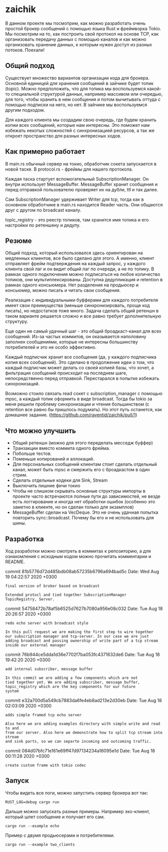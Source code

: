 # zaichik

В данном проекте мы посмотрим, как можно разработать очень простой брокер сообщений с помощью языка Rust и фреймворка Tokio.
Мы посмотрим на то, как построить свой протокол на основе TCP, как организовать передачу данных с помощью каналов
и как можно организовать хранение данных, к которым нужен доступ из разных потоков. Поехали!

## Общий подход
Существует множество вариантов организации кода для брокера. Основной единицей для
хранения сообщений в зайчике будет топик (topic). Можно предположить, что для топика мы воспользуемся какой-то
специальной структурой данных, например массивом или очередью, для того, чтобы хранить в нем сообщения и потом вычитывать
оттуда с помощью подписки на него, но нет. В зайчике мы воспользуемся другим подходом.

Для каждого клиента мы создадим свою очередь, где будем хранить копии всех сообщений, которые нам интересны.
Это поможет нам избежать некотых сложностей с синхронизацией ресурсов, а так же откроет пространство для
разных интересных ходов.

## Как примерно работает
В main.rs обычный сервер на токио, обработчик сокета запускается в новой таске. В protocol.rs - фреймы для нашего протокола.

Каждая таска стартует вспомогательный SubscriptionManager. Он внутри использует MessageBuffer.
MessageBuffer хранит сообщения и перед отправкой пользователю проверяет их на дубли, ttl и так далее.

Сам SubscriptionManager удерживает Writer для tcp, тогда как в основном обработчике в main.rs находится Reader часть.
Они общаются друг с другом по broadcast каналу.

topic_registry - это реестр топиков, там хранится имя топика и его настройки по ретеншену
и дедупу.

## Резюме
Общий подход, который использовался здесь ориентирован на медленных клиентов, все было сделано для этого.
А именно, клиент отправляет фрейм подтверждения на каждый запрос, у каждого клиента свой лаг и он видит общий лаг по
очереди, а не по топику. В рамках одного подключения можно подписаться на любое количество топиков, они мультиплексированы.
Доступна дедупликация и retention в рамках одного консьюмера. Нет разделения на продьюсер и консьюмер, можно писать и читать свои сообщения.

Реализация с индивидуальными буфферами для каждого потребителя имеет свои преимущества (меньше синхронизировать, проще код писать), но недостатков тоже много.
Задача сделать общий ретеншн в таком варианте решается сложно и все равно требует дополнительную структуру.

Еще один не самый удачный шаг - это общий броадкаст-канал для всех сообщений. Из-за частых коммитов, он оказывается
наполовину заполнен сообщениями, которые не интересны большинству потребителей и это не особо эффективно.

Каждый подписчик хранит все сообщения (да, у каждого подписчика копия всех сообщений).
Это сделано в продолжение идеи о том, что каждый подписчик может делать со своей копией базы, что хочет, а фильтрация
сообщений происходит на последнем шаге, непосредственно перед отправкой. Перестарался в попытке
избежать синхронизаций.

Возможно стоило связать read сокет с subscription_manager с помощью mpsc, а каждый топик оформить в виде broadcast.
Тогда бы tokio за меня решили проблему синхронизации и чтения большинством (с retention все равно бы пришлось подумать).
Но этот путь останется, как домашнее задание. (https://github.com/raventid/zaichik/pull/1)

## Что можно улучшить
- Общий ретеншн (можно для этого переделать месседж буффер)
- Транзакции вместо коммита одного фрейма.
- Побольше тестов.
- Поменьше копирований и аллокаций.
- Для персональных сообщений клиентам стоит сделать отдельный канал,
может быть mpsc и смержить его с броадкастом в один стрим.
- Сделать отдельные кодеки для Sink, Stream
- Выключить лишние фичи токио
- Чтобы не слишком скрывать основные структуры импорты в проекте часто встречаются полные пути до зависимостей, не везде есть логгирование и иногда нет обработки ошибок (особенно это заметно в клиенте, но он сделан только для экзамплов)
- MessageBuffer сделан на VecDeque. Это не очень удачная попытка повторить sync::broadcast. Почему бы его и не использовать для шины.


## Разработка
Ход разработки можно смотреть в коммитах к репозиторию, а для ознакомления с исходным кодом можно прочитать комментарии и 
README.

commit 81b5776d72d485bdb08ab57235b6796a694bad5c
Date:   Wed Aug 19 04:22:57 2020 +0300

    final version of broker based on broadcast
    
    Extended protocl and tied together SubscriptionManager
    TopicRegistry, Server.

commit 54758472b78af5b6525d7627b7080a956e08c032
Date:   Tue Aug 18 20:26:57 2020 +0300

    redo echo server with broadcast style
    
    In this pull request we are making the first step to wire together
    our subscription manager and tcp-server. In our case we are just
    adding broadcast and passing ownership of write part of a tcp stream
    inside our external manager

commit 76b944ce5dda1d36e7702f7ba053fc4371632de6
Date:   Tue Aug 18 19:42:20 2020 +0300

    add internal subscriber, message buffer
    
    In this commit we are adding a few components which are not
    tied together yet. We are adding subscriber, message buffer,
    topic_registry which are the key components for our future
    system

commit e32a700d5a549cb7883da6fe4eb8ad213e2d30eb
Date:   Tue Aug 18 02:03:09 2020 +0300

    adds simple framed tcp echo server
    
    Also here we are adding examples directory with simple write and read to and
    from our server. Also here we demonstrate how to split tcp stream into stream
    and sink parts, so we can separte incoming and outcoming traffic.

commit 084d07bfc71e161e69ff47d97134234a16095e1d
Date:   Tue Aug 18 00:11:28 2020 +0300

    create custom frame with tokio codec


## Запуск
Чтобы видеть все логи, можно запустить сервер брокера вот так:
```
RUST_LOG=debug cargo run
```

Дальше можно запускать разные примеры. Например эхо-клиент, который шлет сообщение и получает его сам.
```
cargo run --example echo
```

Пример с двумя продьюсерами и потребителями.
```
cargo run --example two_clients
```
